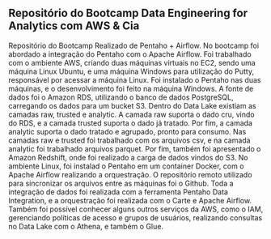 ## Repositório do Bootcamp Data Engineering for Analytics com AWS & Cia

Repositório do Bootcamp Realizado de Pentaho + Airflow. No bootcamp foi abordado a integração do Pentaho com o Apache Airflow. 
Foi trabalhado com o ambiente AWS, criando duas máquinas virtuais no EC2, sendo uma máquina Linux Ubuntu, e uma máquina Windows para utilização do Putty, responsável por acessar a máquina Linux. Foi instalado o Pentaho nas duas máquinas, e o desenvolvimento foi feito na máquina Windows. 
A fonte de dados foi o Amazon RDS, utilizando o banco de dados PostgreSQL, carregando os dados para um bucket S3. 
Dentro do Data Lake existiam as camadas raw, trusted e analytic. A camada raw suporta o dado cru, vindo do RDS, e a camada trusted suporta o dado já tratado. Por fim, a camada analytic suporta o dado tratado e agrupado, pronto para consumo. Nas camadas raw e trusted foi trabalhado com os arquivos csv, e na camada analytic foi trabalhado arquivos parquet. Por fim, também foi apresentado o Amazon Redshift, onde foi realizado a carga de dados vindos do S3. 
No ambiente Linux, foi instalad o Pentaho em um container Docker, com o Apache Airflow realizando a orquestração.
O repositório remoto utilizado para sincronizar os arquivos entre as máquinas foi o Github. Toda a integração de dados foi realizada com a ferramenta Pentaho Data Integration, e a orquestração foi realizada com o Carte e Apache Airflow.
Também foi possível conhecer alguns outros serviços da AWS, como o IAM, gerenciando políticas de acesso e grupos de usuários, realizando consultas no Data Lake com o Athena, e também o Glue. 
